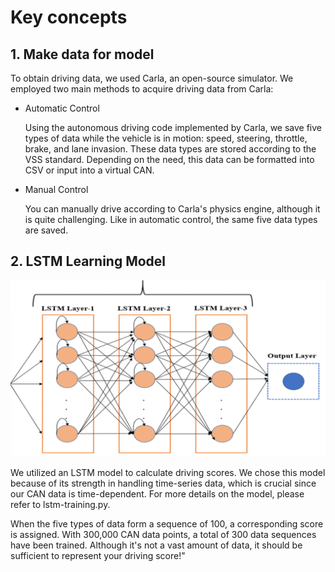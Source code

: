 # Key concepts

## 1. Make data for model

To obtain driving data, we used Carla, an open-source simulator. We employed two main methods to acquire driving data from Carla:

- Automatic Control
    
    Using the autonomous driving code implemented by Carla, we save five types of data while the vehicle is in motion: speed, steering, throttle, brake, and lane invasion. These data types are stored according to the VSS standard. Depending on the need, this data can be formatted into CSV or input into a virtual CAN.
    
- Manual Control
    
    You can manually drive according to Carla's physics engine, although it is quite challenging. Like in automatic control, the same five data types are saved.
    

## 2. LSTM Learning Model

![lstmmodel.png](./images/lstmmodel.png)

We utilized an LSTM model to calculate driving scores. We chose this model because of its strength in handling time-series data, which is crucial since our CAN data is time-dependent. For more details on the model, please refer to lstm-training.py.

When the five types of data form a sequence of 100, a corresponding score is assigned. With 300,000 CAN data points, a total of 300 data sequences have been trained. Although it's not a vast amount of data, it should be sufficient to represent your driving score!"